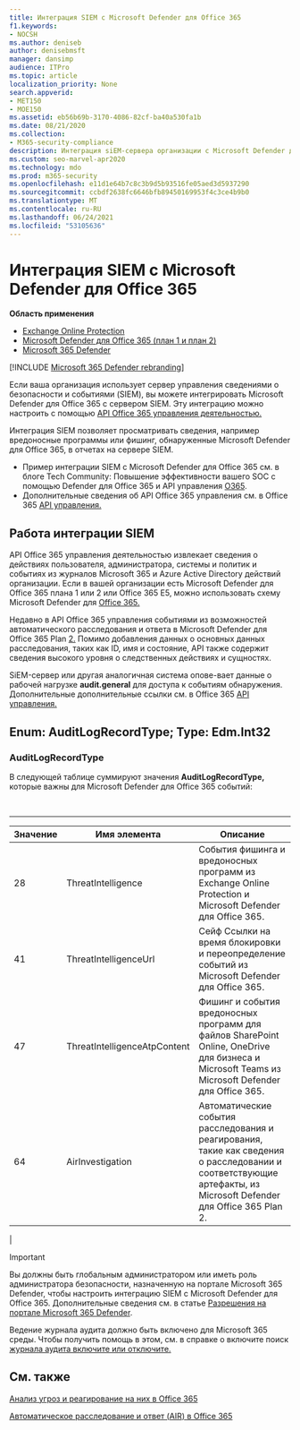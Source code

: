 ```yaml
---
title: Интеграция SIEM с Microsoft Defender для Office 365
f1.keywords:
- NOCSH
ms.author: deniseb
author: denisebmsft
manager: dansimp
audience: ITPro
ms.topic: article
localization_priority: None
search.appverid:
- MET150
- MOE150
ms.assetid: eb56b69b-3170-4086-82cf-ba40a530fa1b
ms.date: 08/21/2020
ms.collection:
- M365-security-compliance
description: Интеграция siEM-сервера организации с Microsoft Defender для Office 365 и связанных с ними событий в API управления Office 365 действий.
ms.custom: seo-marvel-apr2020
ms.technology: mdo
ms.prod: m365-security
ms.openlocfilehash: e11d1e64b7c8c3b9d5b93516fe05aed3d5937290
ms.sourcegitcommit: ccbdf2638fc6646bfb89450169953f4c3ce4b9b0
ms.translationtype: MT
ms.contentlocale: ru-RU
ms.lasthandoff: 06/24/2021
ms.locfileid: "53105636"
---
```

# <a name="siem-integration-with-microsoft-defender-for-office-365"></a>Интеграция SIEM с Microsoft Defender для Office 365

**Область применения**
- [Exchange Online Protection](exchange-online-protection-overview.md)
- [Microsoft Defender для Office 365 (план 1 и план 2)](defender-for-office-365.md)
- [Microsoft 365 Defender](../defender/microsoft-365-defender.md)

[!INCLUDE [Microsoft 365 Defender rebranding](../includes/microsoft-defender-for-office.md)]


Если ваша организация использует сервер управления сведениями о безопасности и событиями (SIEM), вы можете интегрировать Microsoft Defender для Office 365 с сервером SIEM. Эту интеграцию можно настроить с помощью [API Office 365 управления деятельностью.](/office/office-365-management-api/office-365-management-activity-api-reference)

Интеграция SIEM позволяет просматривать сведения, например вредоносные программы или фишинг, обнаруженные Microsoft Defender для Office 365, в отчетах на сервере SIEM.

- Пример интеграции SIEM с Microsoft Defender для Office 365 см. в блоге Tech Community: Повышение эффективности вашего SOC с помощью Defender для Office 365 и API управления [O365](https://techcommunity.microsoft.com/t5/microsoft-security-and/improve-the-effectiveness-of-your-soc-with-office-365-atp-and/ba-p/1525185).
- Дополнительные сведения об API Office 365 управления см. в Office 365 [API управления.](/office/office-365-management-api/office-365-management-apis-overview)

## <a name="how-siem-integration-works"></a>Работа интеграции SIEM

API Office 365 управления деятельностью извлекает сведения о действиях пользователя, администратора, системы и политик и событиях из журналов Microsoft 365 и Azure Active Directory действий организации. Если в вашей организации есть Microsoft Defender для Office 365 плана 1 или 2 или Office 365 E5, можно использовать схему Microsoft Defender для [Office 365.](/office/office-365-management-api/office-365-management-activity-api-schema#office-365-advanced-threat-protection-and-threat-investigation-and-response-schema)

Недавно в API Office 365 управления событиями из возможностей автоматического расследования и ответа в Microsoft Defender для Office 365 Plan [2.](defender-for-office-365.md#microsoft-defender-for-office-365-plan-1-and-plan-2) Помимо добавления данных о основных данных расследования, таких как ID, имя и состояние, API также содержит сведения высокого уровня о следственных действиях и сущностях.

SiEM-сервер или другая аналогичная система опове-вает данные о рабочей нагрузке **audit.general** для доступа к событиям обнаружения. Дополнительные дополнительные ссылки см. в Office 365 [API управления.](/office/office-365-management-api/get-started-with-office-365-management-apis)

## <a name="enum-auditlogrecordtype---type-edmint32"></a>Enum: AuditLogRecordType; Type: Edm.Int32

### <a name="auditlogrecordtype"></a>AuditLogRecordType

В следующей таблице суммируют значения **AuditLogRecordType,** которые важны для Microsoft Defender для Office 365 событий:

<br>

****

|Значение|Имя элемента|Описание|
|---|---|---|
|28|ThreatIntelligence|События фишинга и вредоносных программ из Exchange Online Protection и Microsoft Defender для Office 365.|
|41|ThreatIntelligenceUrl|Сейф Ссылки на время блокировки и переопределение событий из Microsoft Defender для Office 365.|
|47|ThreatIntelligenceAtpContent|Фишинг и события вредоносных программ для файлов SharePoint Online, OneDrive для бизнеса и Microsoft Teams из Microsoft Defender для Office 365.|
|64|AirInvestigation|Автоматические события расследования и реагирования, такие как сведения о расследовании и соответствующие артефакты, из Microsoft Defender для Office 365 Plan 2.|
|

> [!IMPORTANT]
> Вы должны быть глобальным администратором или иметь роль администратора безопасности, назначенную на портале Microsoft 365 Defender, чтобы настроить интеграцию SIEM с Microsoft Defender для Office 365. Дополнительные сведения см. в статье [Разрешения на портале Microsoft 365 Defender](permissions-microsoft-365-security-center.md).
>
> Ведение журнала аудита должно быть включено для Microsoft 365 среды. Чтобы получить помощь в этом, см. в справке о включите поиск [журнала аудита включите или отключите.](../../compliance/turn-audit-log-search-on-or-off.md)

## <a name="see-also"></a>См. также

[Анализ угроз и реагирование на них в Office 365](office-365-ti.md)

[Автоматическое расследование и ответ (AIR) в Office 365](automated-investigation-response-office.md)